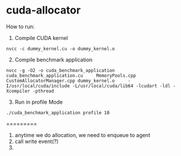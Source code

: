 # cuda-allocator

How to run:

1. Compile CUDA kernel 

`nvcc -c dummy_kernel.cu -o dummy_kernel.o`

2. Compile benchmark application

`nvcc -g -O2 -o cuda_benchmark_application cuda_benchmark_application.cu     MemoryPools.cpp CustomAllocatorManager.cpp dummy_kernel.o     -I/usr/local/cuda/include -L/usr/local/cuda/lib64 -lcudart -ldl -Xcompiler -pthread`

3. Run in profile Mode

`./cuda_benchmark_application profile 10`


=========

1. anytime we do allocation, we need to enqueue to agent
2. call write event(?)
3. 
